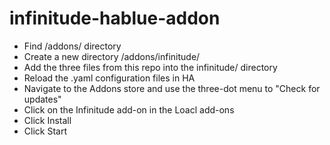# infinitude-hablue-addon

* Find /addons/ directory
* Create a new directory /addons/infinitude/
* Add the three files from this repo into the infinitude/ directory
* Reload the .yaml configuration files in HA
* Navigate to the Addons store and use the three-dot menu to "Check for updates"
* Click on the Infinitude add-on in the Loacl add-ons
* Click Install
* Click Start
